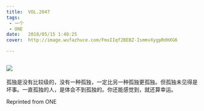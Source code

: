 ```yaml
---
title:	VOL.2047
tags:
 - 一个
 - ONE
date:	2018/05/15 1:40:25
cover:	http://image.wufazhuce.com/FmxIIqf2BEBZ-IsmmvXygpRdHXG6

---
```

![](http://image.wufazhuce.com/FmxIIqf2BEBZ-IsmmvXygpRdHXG6)
---

孤独是没有比较级的，没有一种孤独，一定比另一种孤独更孤独。但孤独未见得是坏事。一直孤独的人，是体会不到孤独的。你还能感觉到，就还算幸运。
 
Reprinted from ONE
